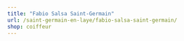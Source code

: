 ```yaml
---
title: "Fabio Salsa Saint-Germain"
url: /saint-germain-en-laye/fabio-salsa-saint-germain/
shop: coiffeur
---
```

